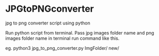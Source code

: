# JPGtoPNGconverter
jpg to png converter script using python

Run python script from terminal. Pass jpg images folder name and png images folder name in terminal run command like this.

eg. python3 jpg_to_png_converter.py ImgFolder/ new/

